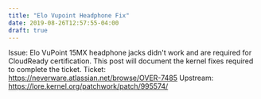 ```yaml
---
title: "Elo Vupoint Headphone Fix"
date: 2019-08-26T12:57:55-04:00
draft: true
---
```

Issue: Elo VuPoint 15MX headphone jacks didn't work and are required for CloudReady certification.
This post will document the kernel fixes required to complete the ticket.
Ticket: https://neverware.atlassian.net/browse/OVER-7485
Upstream: https://lore.kernel.org/patchwork/patch/995574/
